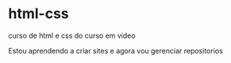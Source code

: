 # html-css
 curso de html e css do curso em video
 
 Estou aprendendo a criar sites e agora vou gerenciar repositorios 
